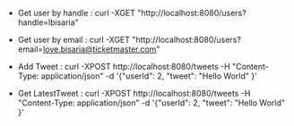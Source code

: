 * Get user by handle : 
curl -XGET "http://localhost:8080/users?handle=lbisaria"

* Get user by email : 
curl -XGET "http://localhost:8080/users?email=love.bisaria@ticketmaster.com"
 
* Add Tweet : 
curl -XPOST http://localhost:8080/tweets -H "Content-Type: application/json" -d '{"userId": 2, "tweet": "Hello World" }'

* Get LatestTweet :
curl -XPOST http://localhost:8080/tweets -H "Content-Type: application/json" -d '{"userId": 2, "tweet": "Hello World" }'
